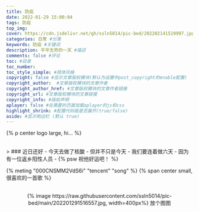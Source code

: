 ```yaml
---
title: 防疫
date: 2022-01-29 15:00:04
tags: 防疫
top_img: 
cover: https://cdn.jsdelivr.net/gh/ssln5014/pic-bed/202202141519997.jpg
categories: 日常 #分类
keywords: 防疫 #关键词
description: 平平无奇的一天 #描述
comments: false #评论
toc: #目录
toc_number:
toc_style_simple: #简体风格
copyright: false #显示文章版权模块(默认为设置中post_copyright的enable配置)
copyright_author:  #文章版权模块的文章作者
copyright_author_href: #文章版权模块的文章作者链接
copyright_url: #文章版权模块的文章链接
copyright_info: #版权声明
aplayer: false #在需要的页面加载aplayer的js和css 
highlight_shrink: #配置代码框是否展开(true/false)
aside: #显示侧边栏 (默认 true) 
---
```

{% p center logo large, hi... %}

<br>
> ### 近日还好
- 今天去做了核酸
- 但并不只是今天
- 我们要连着做六天
- 因为有一位返乡阳性人员
- {% psw 祝他好运吧！ %}

{% meting "000CNSMM2VdS6i" "tencent" "song" %}
{% span center small, 很喜欢的一首歌 %}

<br>
<center>
{% image https://raw.githubusercontent.com/ssln5014/pic-bed/main/202201291516557.jpg, width=400px%}
放个图图
</center>
